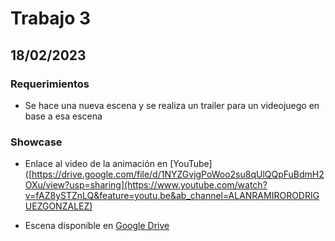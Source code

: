 # Trabajo 3

## 18/02/2023

### Requerimientos
- Se hace una nueva escena y se realiza un trailer para un videojuego en base a esa escena

### Showcase
- Enlace al video de la animación en
[YouTube]([https://drive.google.com/file/d/1NYZGvjgPoWoo2su8qUlQQpFuBdmH2OXu/view?usp=sharing](https://www.youtube.com/watch?v=fAZ8ySTZnLQ&feature=youtu.be&ab_channel=ALANRAMIRORODRIGUEZGONZALEZ)

- Escena disponible en
[Google Drive]([])
